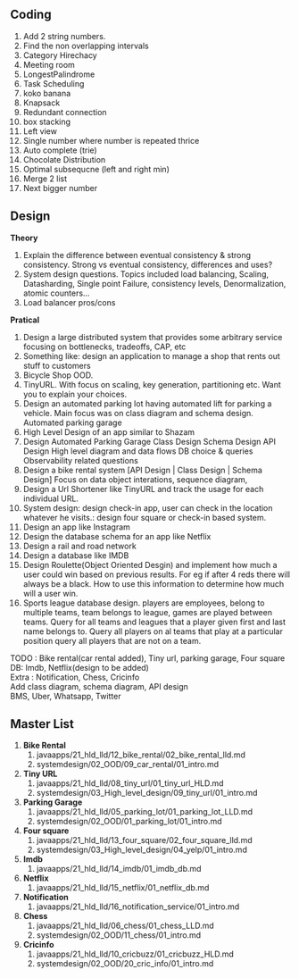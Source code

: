 ## Coding 
1. Add 2 string numbers.
2. Find the non overlapping intervals
3. Category Hirechacy
4. Meeting room
5. LongestPalindrome
6. Task Scheduling
7. koko banana
8. Knapsack
9. Redundant connection
10. box stacking
11. Left view
12. Single number where number is repeated thrice
13. Auto complete (trie)
14. Chocolate Distribution
15. Optimal subsequcne (left and right min)
16. Merge 2 list
17. Next bigger number


## Design

**Theory**
1. Explain the difference between eventual consistency & strong consistency. Strong vs eventual consistency, differences and uses?
2. System design questions. 
   Topics included load balancing, Scaling, Datasharding, Single point Failure, consistency levels, Denormalization, atomic counters...
3. Load balancer pros/cons

**Pratical**
1. Design a large distributed system that provides some arbitrary service focusing on bottlenecks, tradeoffs, CAP, etc
2. Something like: design an application to manage a shop that rents out stuff to customers
3. Bicycle Shop OOD.
4. TinyURL.
    With focus on scaling, key generation, partitioning etc.
    Want you to explain your choices.
5. Design an automated parking lot having automated lift for parking a vehicle. Main focus was on class diagram and schema design.
   Automated parking garage
6. High Level Design of an app similar to Shazam
7. Design Automated Parking Garage
    Class Design
    Schema Design
    API Design
    High level diagram and data flows
    DB choice & queries
    Observability related questions
8. Design a bike rental system [API Design | Class Design | Schema Design]
    Focus on data object interations, sequence diagram,
9. Design a Url Shortener like TinyURL and track the usage for each individual URL.
10. System design: design check-in app, user can check in the location whatever he visits.:
    design four square or check-in based system.
11. Design an app like Instagram
12. Design the database schema for an app like Netflix
13. Design a rail and road network
14. Design a database like IMDB
15. Design Roulette(Object Oriented Desgin) and implement how much a user could win based on previous results. For eg if after 4 
    reds there will always be a black. How to use this information to determine how much will a user win.
16. Sports league database design. players are employees, belong to multiple teams, team belongs to league, games are played between   
    teams. Query for all teams and leagues that a player given first and last name belongs to.
    Query all players on al teams that play at a particular position
    query all players that are not on a team.

TODO : Bike rental(car rental added), Tiny url, parking garage, Four square\
DB: Imdb, Netflix(design to be added)\
Extra : Notification, Chess, Cricinfo\
Add class diagram, schema diagram, API design\
BMS, Uber, Whatsapp, Twitter

## Master List 
1. **Bike Rental**
   1. javaapps/21_hld_lld/12_bike_rental/02_bike_rental_lld.md
   2. systemdesign/02_OOD/09_car_rental/01_intro.md
2. **Tiny URL**
   1. javaapps/21_hld_lld/08_tiny_url/01_tiny_url_HLD.md
   2. systemdesign/03_High_level_design/09_tiny_url/01_intro.md
3. **Parking Garage**
   1. javaapps/21_hld_lld/05_parking_lot/01_parking_lot_LLD.md
   2. systemdesign/02_OOD/01_parking_lot/01_intro.md
4. **Four square**
   1. javaapps/21_hld_lld/13_four_square/02_four_square_lld.md
   2. systemdesign/03_High_level_design/04_yelp/01_intro.md
5. **Imdb**
   1. javaapps/21_hld_lld/14_imdb/01_imdb_db.md
6. **Netflix**
   1. javaapps/21_hld_lld/15_netflix/01_netflix_db.md
7. **Notification**
   1. javaapps/21_hld_lld/16_notification_service/01_intro.md
8. **Chess**
   1. javaapps/21_hld_lld/06_chess/01_chess_LLD.md
   1. systemdesign/02_OOD/11_chess/01_intro.md
9. **Cricinfo**
   1. javaapps/21_hld_lld/10_cricbuzz/01_cricbuzz_HLD.md
   2. systemdesign/02_OOD/20_cric_info/01_intro.md
